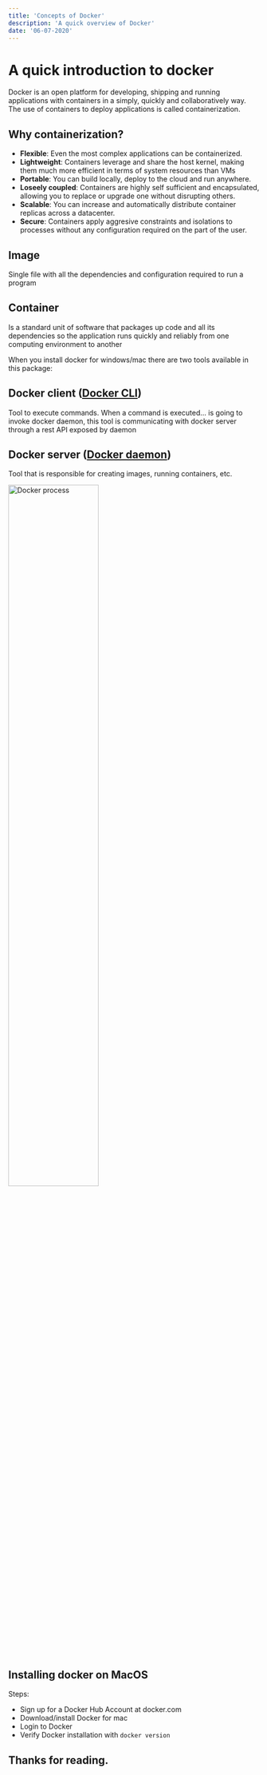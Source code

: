 ```yaml
---
title: 'Concepts of Docker'
description: 'A quick overview of Docker'
date: '06-07-2020'
---
```


# A quick introduction to docker

Docker is an open platform for developing, shipping and running applications with containers in a simply, quickly and collaboratively way. The use of containers to deploy applications is called containerization.

## Why containerization?

- **Flexible**: Even the most complex applications can be containerized.
- **Lightweight**: Containers leverage and share the host kernel, making them much more efficient in terms of system resources than VMs
- **Portable**: You can build locally, deploy to the cloud and run anywhere.
- **Loseely coupled**: Containers are highly self sufficient and encapsulated, allowing you to replace or upgrade one without disrupting others.
- **Scalable**: You can increase and automatically distribute container replicas across a datacenter.
- **Secure**: Containers apply aggresive constraints and isolations to processes without any configuration required on the part of the user.

## Image

Single file with all the dependencies and configuration required to run a program

## Container

Is a standard unit of software that packages up code and all its dependencies so the application runs quickly and reliably from one computing environment to another

When you install docker for windows/mac there are two tools available in this package:

## Docker client ([Docker CLI](https://docs.docker.com/engine/reference/commandline/cli/))

Tool to execute commands. When a command is executed... is going to invoke docker daemon, this tool is communicating with docker server through a rest API exposed by daemon

## Docker server ([Docker daemon](https://docs.docker.com/config/daemon/))

Tool that is responsible for creating images, running containers, etc.

<img src="/posts/concepts-of-docker-1.jpg" alt="Docker process" width="60%" />

## Installing docker on MacOS

Steps:

- Sign up for a Docker Hub Account at docker.com
- Download/install Docker for mac
- Login to Docker
- Verify Docker installation with `docker version`

## Thanks for reading.
